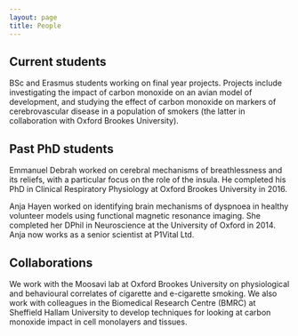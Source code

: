 ```yaml
---
layout: page
title: People
---
```


## Current students
BSc and Erasmus students working on final year projects. Projects include investigating the impact of carbon monoxide on an avian model of development, and studying the effect of carbon monoxide on markers of cerebrovascular disease in a population of smokers (the latter in collaboration with Oxford Brookes University).

## Past PhD students
Emmanuel Debrah worked on cerebral mechanisms of breathlessness and its reliefs, with a particular focus on the role of the insula. He completed his PhD in Clinical Respiratory Physiology at Oxford Brookes University in 2016.

Anja Hayen worked on identifying brain mechanisms of dyspnoea in healthy volunteer models using functional magnetic resonance imaging. She completed her DPhil in Neuroscience at the University of Oxford in 2014. Anja now works as a senior scientist at P1Vital Ltd. 

## Collaborations
We work with the Moosavi lab at Oxford Brookes University on physiological and behavioural correlates of cigarette and e-cigarette smoking. We also work with colleagues in the Biomedical Research Centre (BMRC) at Sheffield Hallam University to develop techniques for looking at carbon monoxide impact in cell monolayers and tissues.
